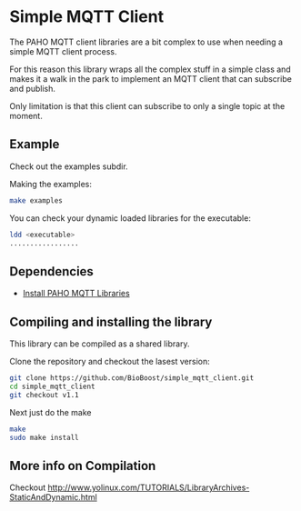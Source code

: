 # Simple MQTT Client

The PAHO MQTT client libraries are a bit complex to use when needing a simple MQTT client process.

For this reason this library wraps all the complex stuff in a simple class and makes it a walk in the park to implement an MQTT client that can subscribe and publish.

Only limitation is that this client can subscribe to only a single topic at the moment.

## Example

Check out the examples subdir.

Making the examples:

```bash
make examples
```

You can check your dynamic loaded libraries for the executable:

```bash
ldd <executable>
.................
```

## Dependencies

* [Install PAHO MQTT Libraries](docs/mqtt.md)

## Compiling and installing the library

This library can be compiled as a shared library.

Clone the repository and checkout the lasest version:

```bash
git clone https://github.com/BioBoost/simple_mqtt_client.git
cd simple_mqtt_client
git checkout v1.1
```

Next just do the make

```bash
make
sudo make install
```

## More info on Compilation

Checkout http://www.yolinux.com/TUTORIALS/LibraryArchives-StaticAndDynamic.html
